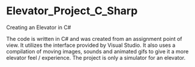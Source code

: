 # Elevator_Project_C_Sharp
Creating an Elevator in C# 

The code is written in C# and was created from an assignment point of view. It utilizes the interface provided by Visual Studio. 
It also uses a compilation of moving images, sounds and animated gifs to give it a more elevator feel / experience. 
The project is only a simulator for an elevator.
